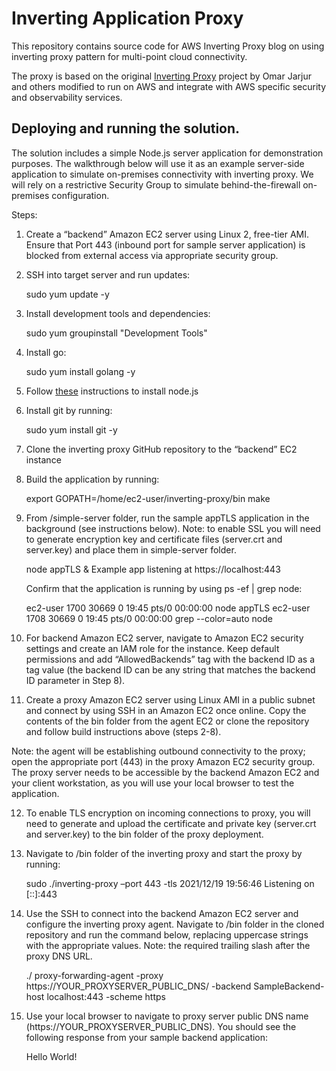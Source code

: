 # Inverting Application Proxy
This repository contains source code for AWS Inverting Proxy blog on using inverting proxy pattern for multi-point cloud connectivity.

The proxy is based on the original [Inverting Proxy](https://github.com/google/inverting-proxy) project by Omar Jarjur and others modified to run on AWS and integrate with AWS specific security and observability services.

## Deploying and running the solution.

The solution includes a simple Node.js  server application for demonstration purposes. The walkthrough below will use it as an example server-side application to simulate on-premises connectivity with inverting proxy. We will rely on a restrictive Security Group to simulate behind-the-firewall on-premises configuration.

Steps:

1.	Create a “backend” Amazon EC2 server using Linux 2, free-tier AMI. Ensure that Port 443 (inbound port for  sample server application) is blocked from external access via appropriate security group.

2.	SSH into target server and run updates:

    sudo yum update -y

3.	Install development tools and dependencies:

    sudo yum groupinstall "Development Tools"

4.	Install go:

  	sudo yum install golang -y

5.	Follow [these](https://docs.aws.amazon.com/sdk-for-javascript/v2/developer-guide/setting-up-node-on-ec2-instance.html) instructions to install node.js

6.	Install git by running: 

    sudo yum install git -y

7.	Clone the inverting proxy GitHub repository to the “backend” EC2 instance

8.	Build the application by running:

    export GOPATH=/home/ec2-user/inverting-proxy/bin
    make

9.	From /simple-server folder, run the sample appTLS application in the background (see instructions below). Note: to enable SSL you will need to generate encryption key and certificate files (server.crt and server.key) and place them in simple-server folder. 

    node appTLS &
    Example app listening at https://localhost:443

    Confirm that the application is running by using ps -ef | grep node:

    ec2-user  1700 30669  0 19:45 pts/0    00:00:00 node appTLS
    ec2-user  1708 30669  0 19:45 pts/0    00:00:00 grep --color=auto node

10.	For backend Amazon EC2 server, navigate to Amazon EC2 security settings and create an IAM role for the instance. Keep default permissions and add “AllowedBackends” tag with the backend ID as a tag value (the backend ID can be any string that matches the backend ID parameter in Step 8).

11.	Create a proxy Amazon EC2 server using Linux AMI in a public subnet and connect by using SSH in an Amazon EC2 once online. Copy the contents of the bin folder from the agent EC2 or clone the repository and follow build instructions above (steps 2-8).

Note: the agent will be establishing outbound connectivity to the proxy; open the appropriate port (443) in the proxy Amazon EC2 security group. The proxy server needs to be accessible by the backend Amazon EC2 and your client workstation, as you will use your local browser to test the application. 

12.	To enable TLS encryption on incoming connections to proxy, you will need to generate and upload the certificate and private key (server.crt and server.key) to the bin folder of the proxy deployment.  

13.	Navigate to /bin folder of the inverting proxy and start the proxy by running:

    sudo ./inverting-proxy –port 443 -tls
    2021/12/19 19:56:46 Listening on [::]:443

14.	Use the SSH to connect into the backend Amazon EC2 server and configure the inverting proxy agent. Navigate to /bin folder in the cloned repository and run the command below, replacing uppercase strings with the appropriate values. Note: the required trailing slash after the proxy DNS URL.

    ./ proxy-forwarding-agent -proxy https://YOUR_PROXYSERVER_PUBLIC_DNS/ -backend SampleBackend-host localhost:443 -scheme https

15.	Use your local browser to navigate to proxy server public DNS name (https://YOUR_PROXYSERVER_PUBLIC_DNS). You should see the following response from your sample backend application: 

    Hello World!

